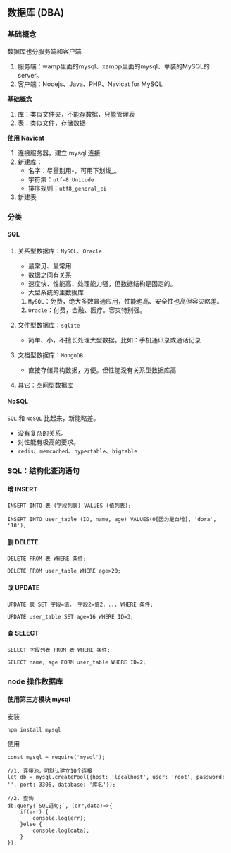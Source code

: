 ## 数据库 (DBA)

### 基础概念

数据库也分服务端和客户端

1. 服务端：wamp里面的mysql、xampp里面的mysql、单装的MySQL的server。
2. 客户端：Nodejs、Java、PHP、Navicat for MySQL

**基础概念**

1. 库：类似文件夹，不能存数据，只能管理表
2. 表：类似文件，存储数据

**使用 Navicat**

1. 连接服务器，建立 mysql 连接
2. 新建库：
	- 名字：尽量别用-，可用下划线_。
	- 字符集：`utf-8 Unicode`
	- 排序规则：`utf8_general_ci`
3. 新建表

### 分类

#### SQL 

1. 关系型数据库：`MySQL`、`Oracle` 

	- 最常见、最常用
	- 数据之间有关系
	- 速度快、性能高、处理能力强，但数据结构是固定的。
	- 大型系统的主数据库

	1. `MySQL`：免费，绝大多数普通应用，性能也高、安全性也高但容灾略差。
	2. `Oracle`：付费，金融、医疗。容灾特别强。

2. 文件型数据库：`sqlite`

	- 简单、小，不擅长处理大型数据。比如：手机通讯录或通话记录

3. 文档型数据库：`MongoDB`

	- 直接存储异构数据，方便。但性能没有关系型数据库高

4. 其它：空间型数据库

#### NoSQL

`SQL` 和 `NoSQL` 比起来，新能略差。

- 没有复杂的关系。
- 对性能有极高的要求。
- `redis`、`memcached`、`hypertable`、`bigtable`

### SQL：结构化查询语句

#### 增 INSERT

	INSERT INTO 表 (字段列表) VALUES (值列表);
	
	INSERT INTO user_table (ID, name, age) VALUES(0[因为是自增], 'dora', '18');

#### 删 DELETE

	DELETE FROM 表 WHERE 条件;
	
	DELETE FROM user_table WHERE age>20;

#### 改 UPDATE

	UPDATE 表 SET 字段=值， 字段2=值2，... WHERE 条件;
	
	UPDATE user_table SET age=16 WHERE ID=3;

#### 查 SELECT

	SELECT 字段列表 FROM 表 WHERE 条件;
	
	SELECT name, age FORM user_table WHERE ID=2;

### node 操作数据库

#### 使用第三方模块 mysql

安装

	npm install mysql

使用

	const mysql = require('mysql');

	//1. 连接池，可默认建立10个连接
	let db = mysql.createPool({host: 'localhost', user: 'root', password: '', port: 3306, database: '库名'});
	
	//2. 查询
	db.query(`SQL语句;`, (err,data)=>{
		if(err) {
			console.log(err);
		}else {
			console.log(data);
		}
	});

